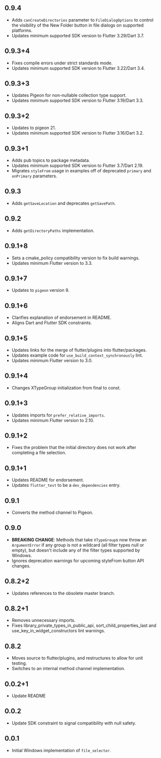 ## 0.9.4

* Adds `canCreateDirectories` parameter to `FileDialogOptions` to control the visibility of the New Folder button in file dialogs on supported platforms.
* Updates minimum supported SDK version to Flutter 3.29/Dart 3.7.

## 0.9.3+4

* Fixes compile errors under strict standards mode.
* Updates minimum supported SDK version to Flutter 3.22/Dart 3.4.

## 0.9.3+3

* Updates Pigeon for non-nullable collection type support.
* Updates minimum supported SDK version to Flutter 3.19/Dart 3.3.

## 0.9.3+2

* Updates to pigeon 21.
* Updates minimum supported SDK version to Flutter 3.16/Dart 3.2.

## 0.9.3+1

* Adds pub topics to package metadata.
* Updates minimum supported SDK version to Flutter 3.7/Dart 2.19.
* Migrates `styleFrom` usage in examples off of deprecated `primary` and `onPrimary` parameters.

## 0.9.3

* Adds `getSaveLocation` and deprecates `getSavePath`.

## 0.9.2

* Adds `getDirectoryPaths` implementation.

## 0.9.1+8

* Sets a cmake_policy compatibility version to fix build warnings.
* Updates minimum Flutter version to 3.3.

## 0.9.1+7

* Updates to `pigeon` version 9.

## 0.9.1+6

* Clarifies explanation of endorsement in README.
* Aligns Dart and Flutter SDK constraints.

## 0.9.1+5

* Updates links for the merge of flutter/plugins into flutter/packages.
* Updates example code for `use_build_context_synchronously` lint.
* Updates minimum Flutter version to 3.0.

## 0.9.1+4

* Changes XTypeGroup initialization from final to const.

## 0.9.1+3

* Updates imports for `prefer_relative_imports`.
* Updates minimum Flutter version to 2.10.

## 0.9.1+2

* Fixes the problem that the initial directory does not work after completing a file selection.

## 0.9.1+1

* Updates README for endorsement.
* Updates `flutter_test` to be a `dev_dependencies` entry.

## 0.9.1

* Converts the method channel to Pigeon.

## 0.9.0

* **BREAKING CHANGE**: Methods that take `XTypeGroup`s now throw an
  `ArgumentError` if any group is not a wildcard (all filter types null or
  empty), but doesn't include any of the filter types supported by Windows.
* Ignores deprecation warnings for upcoming styleFrom button API changes.

## 0.8.2+2

* Updates references to the obsolete master branch.

## 0.8.2+1

* Removes unnecessary imports.
* Fixes library_private_types_in_public_api, sort_child_properties_last and use_key_in_widget_constructors
  lint warnings.

## 0.8.2

* Moves source to flutter/plugins, and restructures to allow for unit testing.
* Switches to an internal method channel implementation.

## 0.0.2+1

* Update README

## 0.0.2

* Update SDK constraint to signal compatibility with null safety.

## 0.0.1

* Initial Windows implementation of `file_selector`.
